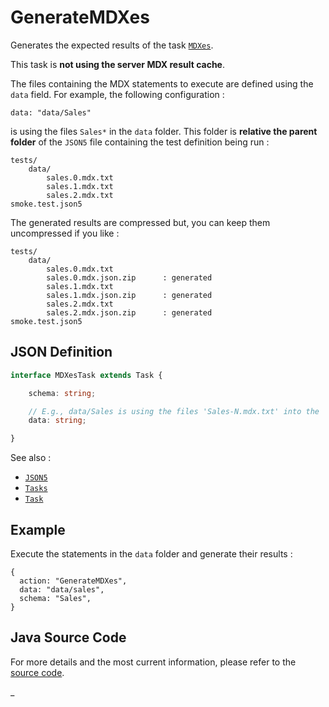 # GenerateMDXes

Generates the expected results of the task [`MDXes`](./MDXes.md).

This task is **not using the server MDX result cache**.

The files containing the MDX statements to execute are defined using the `data` field. For example, the following
configuration :

    data: "data/Sales"

is using the files `Sales*` in the `data` folder. This folder is **relative the parent folder** of the `JSON5` file
containing the test definition being run :

    tests/
        data/
            sales.0.mdx.txt
            sales.1.mdx.txt
            sales.2.mdx.txt
    smoke.test.json5

The generated results are compressed but, you can keep them uncompressed if you like :

    tests/
        data/
            sales.0.mdx.txt
            sales.0.mdx.json.zip      : generated
            sales.1.mdx.txt
            sales.1.mdx.json.zip      : generated
            sales.2.mdx.txt
            sales.2.mdx.json.zip      : generated
    smoke.test.json5

## JSON Definition

```typescript
interface MDXesTask extends Task {

    schema: string;

    // E.g., data/Sales is using the files 'Sales-N.mdx.txt' into the 'data' folder.
    data: string;

}
```

See also :

- [`JSON5`](../JSON5.md)
- [`Tasks`](../Tasks.md)
- [`Task`](../Task.md)

## Example

Execute the statements in the `data` folder and generate their results :

```json5
{
  action: "GenerateMDXes",
  data: "data/sales",
  schema: "Sales",
}
```

## Java Source Code

For more details and the most current information, please refer to
the [source code](../../../../src/main/java/ic3/analyticsops/test/task/mdx/AOGenerateMDXesTask.java).

_
